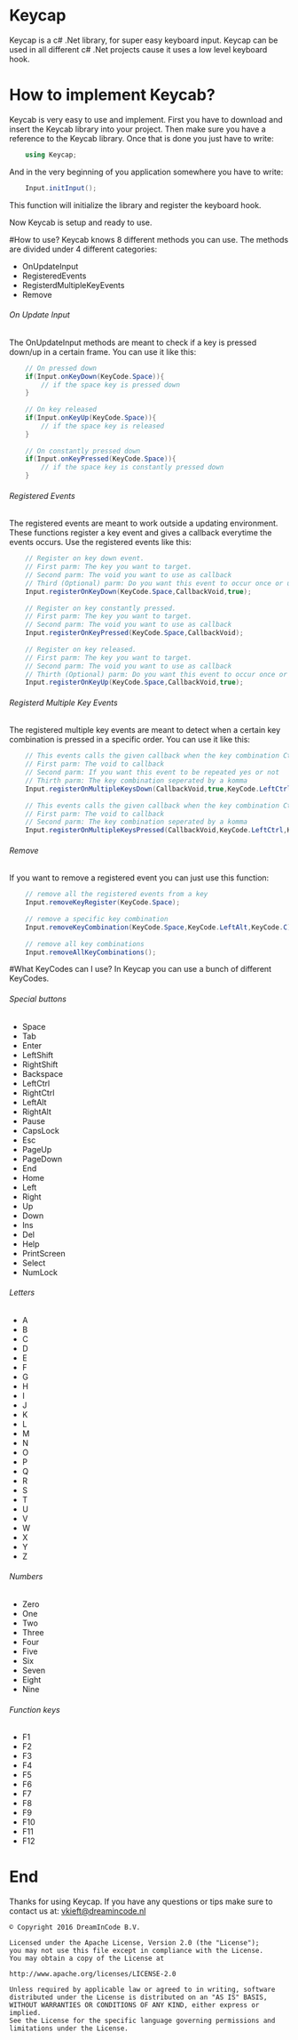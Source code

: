# Keycap
Keycap is a c# .Net library, for super easy keyboard input. Keycap can be used in all different c# .Net projects cause it uses a low level keyboard hook.

# How to implement Keycab?
Keycab is very easy to use and implement.
First you have to download and insert the Keycab library into your project.
Then make sure you have a reference to the Keycab library.
Once that is done you just have to write:
```c#
	using Keycap;
```
And in the very beginning of you application somewhere you have to write:
```c#
	Input.initInput();
```
This function will initialize the library and register the keyboard hook.

Now Keycab is setup and ready to use.

#How to use?
Keycab knows 8 different methods you can use.
The methods are divided under 4 different categories:

- OnUpdateInput
- RegisteredEvents
- RegisterdMultipleKeyEvents
- Remove

###### On Update Input
The OnUpdateInput methods are meant to check if a key is pressed down/up in a certain frame. You can use it like this:
```c#
	// On pressed down
	if(Input.onKeyDown(KeyCode.Space)){
		// if the space key is pressed down
	}
	
	// On key released
	if(Input.onKeyUp(KeyCode.Space)){
		// if the space key is released
	}
	
	// On constantly pressed down
	if(Input.onKeyPressed(KeyCode.Space)){
		// if the space key is constantly pressed down
	}
```

###### Registered Events
The registered events are meant to work outside a updating environment.
These functions register a key event and gives a callback everytime the events occurs.
Use the registered events like this:
```c#
	// Register on key down event.
	// First parm: The key you want to target.
	// Second parm: The void you want to use as callback
	// Third (Optional) parm: Do you want this event to occur once or until stopped.
	Input.registerOnKeyDown(KeyCode.Space,CallbackVoid,true);
	
	// Register on key constantly pressed.
	// First parm: The key you want to target.
	// Second parm: The void you want to use as callback
	Input.registerOnKeyPressed(KeyCode.Space,CallbackVoid);
	
	// Register on key released.
	// First parm: The key you want to target.
	// Second parm: The void you want to use as callback
	// Thirth (Optional) parm: Do you want this event to occur once or until stopped.
	Input.registerOnKeyUp(KeyCode.Space,CallbackVoid,true);
```

###### Registerd Multiple Key Events
The registered multiple key events are meant to detect when a certain key combination is pressed in a specific order.
You can use it like this:
```c#
	// This events calls the given callback when the key combination Ctrl + Alt + C is pressed
	// First parm: The void to callback
	// Second parm: If you want this event to be repeated yes or not
	// Thirth parm: The key combination seperated by a komma
	Input.registerOnMultipleKeysDown(CallbackVoid,true,KeyCode.LeftCtrl,KeyCode.LeftAlt,KeyCode.C);
	
	// This events calls the given callback when the key combination Ctrl + Alt + C is pressed and held down
	// First parm: The void to callback
	// Second parm: The key combination seperated by a komma
	Input.registerOnMultipleKeysPressed(CallbackVoid,KeyCode.LeftCtrl,KeyCode.LeftAlt,KeyCode.C);
```

###### Remove
If you want to remove a registered event you can just use this function:
```c#
	// remove all the registered events from a key
	Input.removeKeyRegister(KeyCode.Space);
	
	// remove a specific key combination
	Input.removeKeyCombination(KeyCode.Space,KeyCode.LeftAlt,KeyCode.C);
	
	// remove all key combinations
	Input.removeAllKeyCombinations();
```

#What KeyCodes can I use?
In Keycap you can use a bunch of different KeyCodes.

###### Special buttons
- Space
- Tab
- Enter
- LeftShift
- RightShift
- Backspace
- LeftCtrl
- RightCtrl
- LeftAlt
- RightAlt
- Pause
- CapsLock
- Esc
- PageUp
- PageDown
- End
- Home
- Left
- Right
- Up
- Down
- Ins
- Del
- Help
- PrintScreen
- Select
- NumLock
 
###### Letters
- A
- B
- C
- D
- E
- F
- G
- H
- I
- J
- K
- L
- M
- N
- O
- P
- Q
- R
- S
- T
- U
- V
- W
- X
- Y
- Z

###### Numbers
- Zero
- One
- Two
- Three
- Four
- Five
- Six
- Seven
- Eight
- Nine

###### Function keys
- F1
- F2
- F3
- F4
- F5
- F6
- F7
- F8
- F9
- F10
- F11
- F12

# End
Thanks for using Keycap.
If you have any questions or tips make sure to contact us at: vkieft@dreamincode.nl

	© Copyright 2016 DreamInCode B.V.

	Licensed under the Apache License, Version 2.0 (the "License");
	you may not use this file except in compliance with the License.
	You may obtain a copy of the License at

	http://www.apache.org/licenses/LICENSE-2.0

	Unless required by applicable law or agreed to in writing, software
	distributed under the License is distributed on an "AS IS" BASIS,
	WITHOUT WARRANTIES OR CONDITIONS OF ANY KIND, either express or implied.
	See the License for the specific language governing permissions and
	limitations under the License.